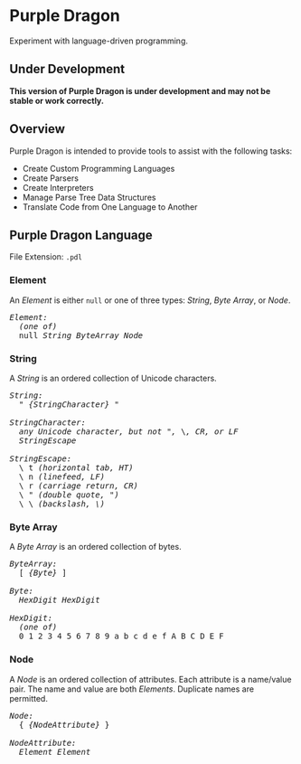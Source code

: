 # Purple Dragon

Experiment with language-driven programming.

## Under Development

**This version of Purple Dragon is under development and may not be stable or work correctly.**

## Overview

Purple Dragon is intended to provide tools to assist with the following tasks:

- Create Custom Programming Languages
- Create Parsers
- Create Interpreters
- Manage Parse Tree Data Structures
- Translate Code from One Language to Another

## Purple Dragon Language

File Extension: `.pdl`

### Element

An *Element* is either `null` or one of three types: *String*, *Byte Array*, or *Node*.

<pre>
<i>Element:</i>
  <i>(one of)</i>
  null <i>String</i> <i>ByteArray</i> <i>Node</i>
</pre>

### String

A *String* is an ordered collection of Unicode characters.

<pre>
<i>String:</i>
  " <i>{StringCharacter}</i> "

<i>StringCharacter:</i>
  <i>any Unicode character, but not </i>"<i>, </i>\<i>, CR, or LF</i>
  <i>StringEscape</i>

<i>StringEscape:</i>
  \ t <i>(horizontal tab, HT)</i>
  \ n <i>(linefeed, LF)</i>
  \ r <i>(carriage return, CR)</i>
  \ " <i>(double quote, ")</i>
  \ \ <i>(backslash, \)</i>
</pre>

### Byte Array

A *Byte Array* is an ordered collection of bytes.

<pre>
<i>ByteArray:</i>
  [ <i>{Byte}</i> ]

<i>Byte:</i>
  <i>HexDigit</i> <i>HexDigit</i>

<i>HexDigit:</i>
  <i>(one of)</i>
  0 1 2 3 4 5 6 7 8 9 a b c d e f A B C D E F
</pre>

### Node

A *Node* is an ordered collection of attributes.
Each attribute is a name/value pair.
The name and value are both *Elements*.
Duplicate names are permitted.

<pre>
<i>Node:</i>
  { <i>{NodeAttribute}</i> }

<i>NodeAttribute:</i>
  <i>Element</i> <i>Element</i>
</pre>
